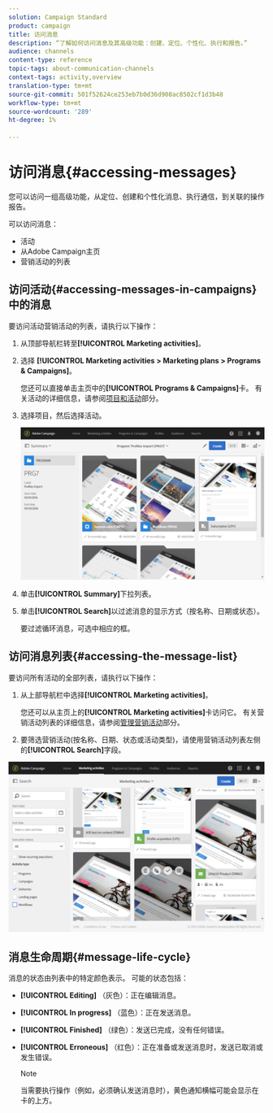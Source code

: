 ```yaml
---
solution: Campaign Standard
product: campaign
title: 访问消息
description: “了解如何访问消息及其高级功能：创建、定位、个性化、执行和报告。”
audience: channels
content-type: reference
topic-tags: about-communication-channels
context-tags: activity,overview
translation-type: tm+mt
source-git-commit: 501f52624ce253eb7b0d36d908ac8502cf1d3b48
workflow-type: tm+mt
source-wordcount: '289'
ht-degree: 1%

---
```



# 访问消息{#accessing-messages}

您可以访问一组高级功能，从定位、创建和个性化消息、执行通信，到关联的操作报告。

可以访问消息：

* 活动
* 从Adobe Campaign主页
* 营销活动的列表

## 访问活动{#accessing-messages-in-campaigns}中的消息

要访问活动营销活动的列表，请执行以下操作：

1. 从顶部导航栏转至&#x200B;**[!UICONTROL Marketing activities]**。
1. 选择 **[!UICONTROL Marketing activities > Marketing plans > Programs & Campaigns]**。

   您还可以直接单击主页中的&#x200B;**[!UICONTROL Programs & Campaigns]**&#x200B;卡。 有关活动的详细信息，请参阅[项目和活动](../../start/using/programs-and-campaigns.md)部分。

1. 选择项目，然后选择活动。

   ![](assets/delivery_list_1.png)

1. 单击&#x200B;**[!UICONTROL Summary]**&#x200B;下拉列表。
1. 单击&#x200B;**[!UICONTROL Search]**&#x200B;以过滤消息的显示方式（按名称、日期或状态）。

   要过滤循环消息，可选中相应的框。

## 访问消息列表{#accessing-the-message-list}

要访问所有活动的全部列表，请执行以下操作：

1. 从上部导航栏中选择&#x200B;**[!UICONTROL Marketing activities]**。

   您还可以从主页上的&#x200B;**[!UICONTROL Marketing activities]**&#x200B;卡访问它。 有关营销活动列表的详细信息，请参阅[管理营销活动](../../start/using/marketing-activities.md#creating-a-marketing-activity)部分。

1. 要筛选营销活动(按名称、日期、状态或活动类型)，请使用营销活动列表左侧的&#x200B;**[!UICONTROL Search]**&#x200B;字段。

![](assets/delivery_list_2.png)

## 消息生命周期{#message-life-cycle}

消息的状态由列表中的特定颜色表示。 可能的状态包括：

* **[!UICONTROL Editing]** （灰色）：正在编辑消息。
* **[!UICONTROL In progress]** （蓝色）：正在发送消息。
* **[!UICONTROL Finished]** （绿色）：发送已完成，没有任何错误。
* **[!UICONTROL Erroneous]** （红色）：正在准备或发送消息时，发送已取消或发生错误。

   >[!NOTE]
   >
   >当需要执行操作（例如，必须确认发送消息时），黄色通知横幅可能会显示在卡的上方。
